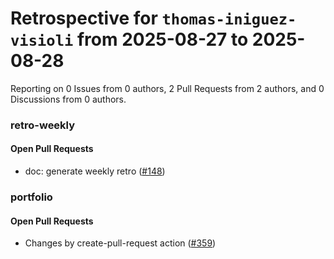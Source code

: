 # Retrospective for `thomas-iniguez-visioli` from 2025-08-27 to 2025-08-28

Reporting on 0 Issues from 0 authors, 2 Pull Requests from 2 authors, and 0 Discussions from 0 authors.


### retro-weekly

#### Open Pull Requests

- doc: generate weekly retro ([#148](https://github.com/thomas-iniguez-visioli/retro-weekly/pull/148))

### portfolio

#### Open Pull Requests

- Changes by create-pull-request action ([#359](https://github.com/thomas-iniguez-visioli/portfolio/pull/359))